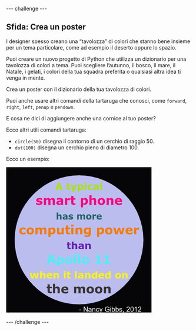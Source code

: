 \--- challenge \---

## Sfida: Crea un poster

I designer spesso creano una “tavolozza” di colori che stanno bene insieme per un tema particolare, come ad esempio il deserto oppure lo spazio.

Puoi creare un nuovo progetto di Python che utilizza un dizionario per una tavolozza di colori a tema. Puoi scegliere l’autunno, il bosco, il mare, il Natale, i gelati, i colori della tua squadra preferita o qualsiasi altra idea ti venga in mente.

Crea un poster con il dizionario della tua tavolozza di colori.

Puoi anche usare altri comandi della tartaruga che conosci, come `forward`, `right`, `left`, `penup` e `pendown`.

E cosa ne dici di aggiungere anche una cornice al tuo poster?

Ecco altri utili comandi tartaruga:

+ `circle(50)` disegna il contorno di un cerchio di raggio 50.
+ `dot(100)` disegna un cerchio pieno di diametro 100. 

Ecco un esempio:

![screenshot](images/colourful-finished.png)

\--- /challenge \---